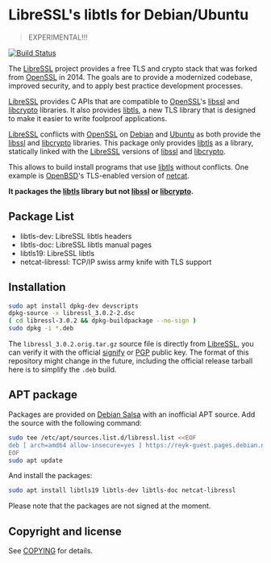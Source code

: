 # LibreSSL's libtls for Debian/Ubuntu

> EXPERIMENTAL!!!

[![Build Status](https://travis-ci.org/reyk/libressl-deb.svg?branch=master)](https://travis-ci.org/reyk/libressl-deb)

The [LibreSSL] project provides a free TLS and crypto stack that was
forked from [OpenSSL] in 2014.  The goals are to provide a modernized
codebase, improved security, and to apply best practice development
processes.

[LibreSSL] provides C APIs that are compatible to [OpenSSL]'s [libssl]
and [libcrypto] libraries.  It also provides [libtls], a new TLS
library that is designed to make it easier to write foolproof
applications.

[LibreSSL] conflicts with [OpenSSL] on [Debian] and [Ubuntu] as both
provide the [libssl] and [libcrypto] libraries.  This package only
provides [libtls] as a library, statically linked with the [LibreSSL]
versions of [libssl] and [libcrypto].

This allows to build install programs that use [libtls] without
conflicts.  One example is [OpenBSD]'s TLS-enabled version of
[netcat].

**It packages the [libtls] library but not [libssl] or [libcrypto].**

## Package List

* libtls-dev: LibreSSL libtls headers
* libtls-doc: LibreSSL libtls manual pages
* libtls19: LibreSSL libtls
* netcat-libressl: TCP/IP swiss army knife with TLS support

## Installation

```bash
sudo apt install dpkg-dev devscripts
dpkg-source -x libressl_3.0.2-2.dsc
( cd libressl-3.0.2 && dpkg-buildpackage --no-sign )
sudo dpkg -i *.deb
```

The `libressl_3.0.2.orig.tar.gz` source file is directly from
[LibreSSL], you can verify it with the official [signify] or [PGP]
public key.  The format of this repository might change in the future,
including the official release tarball here is to simplify the `.deb`
build.

## APT package

Packages are provided on [Debian Salsa] with an inofficial APT
source.  Add the source with the following command:

```bash
sudo tee /etc/apt/sources.list.d/libressl.list <<EOF
deb [ arch=amd64 allow-insecure=yes ] https://reyk-guest.pages.debian.net/libressl/ autobuilt main
EOF
sudo apt update
```

And install the packages:

```bash
sudo apt install libtls19 libtls-dev libtls-doc netcat-libressl
```

Please note that the packages are not signed at the moment.

## Copyright and license

See [COPYING] for details.

[COPYING]: COPYING
[Debian]: https://www.debian.org/
[Debian Salsa]: https://salsa.debian.org/reyk-guest/libressl/
[LibreSSL]: https://www.libressl.org
[OpenBSD]: https://www.openbsd.org/
[OpenSSL]: https://wiki.openssl.org/index.php/Code_Quality
[PGP]: https://ftp.openbsd.org/pub/OpenBSD/LibreSSL/libressl.asc
[Ubuntu]: https://www.ubuntu.com/
[libssl]: https://man.openbsd.org/ssl.3
[libtls]: https://man.openbsd.org/tls_init.3
[libcrypto]: https://man.openbsd.org/crypto.3
[netcat]: https://man.openbsd.org/nc.1
[signify]: https://ftp.openbsd.org/pub/OpenBSD/LibreSSL/libressl.pub
